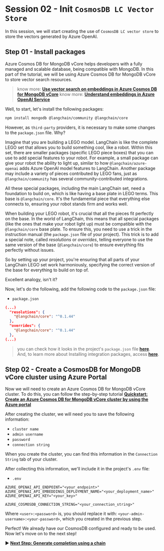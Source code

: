 # Session 02 - Init `CosmosDB LC Vector Store`

In this session, we will start creating the use of `CosmosDB LC vector store` to store the vectors generated by Azure OpenAI.

## Step 01 - Install packages

Azure Cosmos DB for MongoDB vCore helps developers with a fully managed and scalable database, being compatible with MongoDB. In this part of the tutorial, we will be using Azure Cosmos DB for MongoDB vCore to store vector search resources.

> know more: **[Use vector search on embeddings in Azure Cosmos DB for MongoDB vCore](https://learn.microsoft.com/en-us/azure/cosmos-db/mongodb/vcore/vector-search)**
> know more: **[Understand embeddings in Azure OpenAI Service](https://learn.microsoft.com/en-us/azure/ai-services/openai/concepts/understand-embeddings)**

Well, to start, let's install the following packages:

```bash
npm install mongodb @langchain/community @langchain/core
```

However, as `third-party` providers, it is necessary to make some changes to the `package.json` file. Why?

Imagine that you are building a LEGO model. LangChain is like the complete LEGO set that allows you to build something cool, like a robot. Within this set, there are smaller packages (specific LEGO piece boxes) that you can use to add special features to your robot. For example, a small package can give your robot the ability to light up, similar to how `@langchain/azure-openai` adds Azure OpenAI model features to LangChain. Another package may include a variety of pieces contributed by LEGO fans, just as `@langchain/community` has several community-contributed integrations.

All these special packages, including the main LangChain set, need a foundation to build on, which is like having a base plate in LEGO terms. This base is `@langchain/core`. It's the fundamental piece that everything else connects to, ensuring your robot stands firm and works well.

When building your LEGO robot, it's crucial that all the pieces fit perfectly on the base. In the world of LangChain, this means that all special packages (like the ones that make your robot light up) must be compatible with the `@langchain/core` base plate. To ensure this, you need to use a trick in the instruction manual (the `package.json` file of your project). This trick is to add a special note, called _resolutions_ or _overrides_, telling everyone to use the same version of the base (`@langchain/core`) to ensure everything fits perfectly without issues.

So by setting up your project, you're ensuring that all parts of your LangChain LEGO set work harmoniously, specifying the correct version of the base for everything to build on top of.

Excellent analogy, isn't it?

Now, let's do the following, add the following code to the `package.json` file:

- `package.json`

```json
(...)
  "resolutions": {
    "@langchain/core": "^0.1.44"
  },
  "overrides": {
    "@langchain/core": "^0.1.44"
  },
(...)
```

> you can check how it looks in the project's `package.json` file **[here](https://github.com/Azure-Samples/serverless-ai-langchainjs/blob/main/packages/api/package.json)**. And, to learn more about Installing integration packages, access **[here](https://js.langchain.com/docs/get_started/installation#installing-integration-packages)**.

## Step 02 - Create a CosmosDB for MongoDB vCore cluster using Azure Portal

Now we will need to create an Azure Cosmos DB for MongoDB vCore cluster. To do this, you can follow the step-by-step tutorial **[Quickstart: Create an Azure Cosmos DB for MongoDB vCore cluster by using the Azure portal](https://learn.microsoft.com/en-us/azure/cosmos-db/mongodb/vcore/quickstart-portal)**

After creating the cluster, we will need you to save the following information:

- `cluster name`
- `admin username`
- `password`
- `connection string`

When you create the cluster, you can find this information in the `Connection String` tab of your cluster.

After collecting this information, we'll include it in the project's `.env` file:

- `.env`

```env
AZURE_OPENAI_API_ENDPOINT="<your_endpoint>"
AZURE_OPENAI_API_EMBEDDINGS_DEPLOYMENT_NAME="<your_deployment_name>"
AZURE_OPENAI_API_KEY="<your_key>"

AZURE_COSMOSDB_CONNECTION_STRING="<your_connection_string>"
```

Where `<user>:<password>` is, you should replace it with: `<your-admin-username>:<your-password>`, which you created in the previous step.

Perfect! We already have our CosmosDB configured and ready to be used. Now let's move on to the next step!

▶ **[Next Step: Generate completion using a chain](./03-session.md)**
